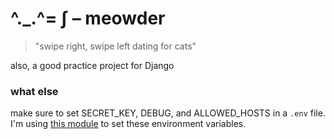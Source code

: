 # ^._.^= ∫ – meowder

> "swipe right, swipe left dating for cats"

also, a good practice project for Django

### what else

make sure to set SECRET_KEY, DEBUG, and ALLOWED_HOSTS in a `.env` file. I'm using [this module](https://github.com/jpadilla/django-dotenv) to set these environment variables.
